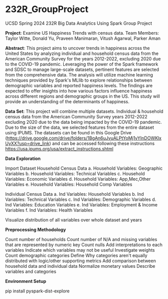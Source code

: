 # 232R_GroupProject
UCSD Spring 2024 232R Big Data Analytics Using Spark Group Project 

**Project**: Examine US Happiness Trends with census data. 
Team Members: Taylor Witte, Donald Yu, Praveen Manimaran, Vitush Agarwal, Parker Aman

**Abstract**: 
This project aims to uncover trends in happiness across the United States by analyzing individual and household census data from the American Community Survey for the years 2012-2022, excluding 2020 due to the COVID-19 pandemic. Leveraging the power of the Spark framework and SDSC to manage large-scale datasets, pertinent features are selected from the comprehensive data. The analysis will utilize machine learning techniques provided by Spark's MLlib to explore relationships between demographic variables and reported happiness levels. The findings are expected to offer insights into how various factors influence happiness across different regions and demographic groups in the US. This study will provide an understanding of the determinants of happiness.

**Data Set**: 
This project will combine multiple datasets. 
Individual & household census data from the American Community Survey years 2012-2022 excluding 2020 due to the data being impacted by the COVID-19 pandemic. Due to the size of the data, we selected features from the entire dataset using IPUMS. The datasets can be found in this Google Drive (https://drive.google.com/drive/folders/1BgAn6uJvuALPtYoMj1vYInDOWKlxUyXX?usp=drive_link) and can be accessed following these instructions https://usa.ipums.org/usa/extract_instructions.shtml

 **Data Exploration**
 
Import Dataset
Household Census Data
 a. Household Variables: Geographic Variables
 b. Household Variables: Technical Variables
 c. Household Variables: Economic Variables
 d. Household Variables: App,Mec,Other Variables
 e. Household Variables: Household Comp Variables
 
Individual Census Data
 a. Ind Variables: Household Variables
 b. Ind Variables: Technical Variables
 c. Ind Variables: Demographic Variables
 d. Ind Variables: Education Variables
 e. Ind Variables: Employment & Income Variables
 f. Ind Variables: Health Variables
 
Visualize distribution of all variables over whole dataset and years

**Preprocessing Methodology**

Count number of households
Count number of N/A and missing variables that are represented by numeric key
Count nulls
Add interpretations to each variables
Indicate which variables may not be useful
Investigate weights
Count demographic categories
Define Why categories aren't equally distributed with logic/other supporting metrics
Add comparison between household data and individual data
Normalize monetary values
Describe variables and categories


**Environment Setup**

pip install pyspark-dist-explore
